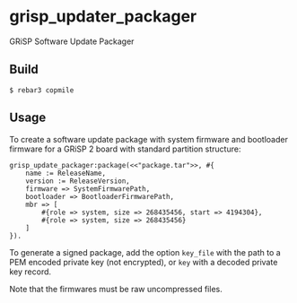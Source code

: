 # grisp_updater_packager

GRiSP Software Update Packager


## Build

    $ rebar3 copmile


## Usage

To create a software update package with system firmware and bootloader firmware
for a GRiSP 2 board with standard partition structure:

    grisp_update_packager:package(<<"package.tar">>, #{
        name := ReleaseName,
        version := ReleaseVersion,
        firmware => SystemFirmwarePath,
        bootloader => BootloaderFirmwarePath,
        mbr => [
            #{role => system, size => 268435456, start => 4194304},
            #{role => system, size => 268435456}
        ]
    }).

To generate a signed package, add the option `key_file` with the path to a PEM
encoded private key (not encrypted), or `key` with a decoded private key record.

Note that the firmwares must be raw uncompressed files.
